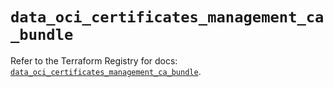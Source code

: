 # `data_oci_certificates_management_ca_bundle`

Refer to the Terraform Registry for docs: [`data_oci_certificates_management_ca_bundle`](https://registry.terraform.io/providers/oracle/oci/6.18.0/docs/data-sources/certificates_management_ca_bundle).
